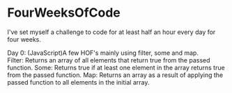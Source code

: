 # FourWeeksOfCode
I've set myself a challenge to code for at least half an hour every day for four weeks.

Day 0: (JavaScript)A few HOF's mainly using filter, some and map.  
    Filter: Returns an array of all elements that return true from the passed function.
    Some: Returns true if at least one element in the array returns true from the passed function.
    Map: Returns an array as a result of applying the passed function to all elements in the initial array.
